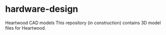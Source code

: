 # hardware-design
Heartwood CAD models
This repository (in construction) contains 3D model files for Heartwood.
